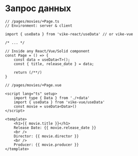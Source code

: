 # Запрос данных

<style>
[data-slidev-no="35"] {
    .slidev-layout .slidev-code-wrapper {
        max-width: 100%;
    }
}
</style>

```tsx {*|14-15|18-19|20-23|*}{startLine: 12, lines: true}
// /pages/movies/+Page.ts
// Environment: server & client

import { useData } from 'vike-react/useData' // or vike-vue

/* ... */

// Inside any React/Vue/Solid component
const Page = () => {
    const data = useData<T>();
    const { title, release_date } = data;
    
    return (/**/)
}
```

<v-clicks>

```tsx {*}{startLine: 12, lines: true}
// /pages/movies/+Page.vue

<script lang="ts" setup>
    import type { Data } from './+data'
    import { useData } from 'vike-vue/useData'
    const movie = useData<Data>()
</script>

<template>
    <h1>{{ movie.title }}</h1>
    Release Date: {{ movie.release_date }}
    <br />
    Director: {{ movie.director }}
    <br />
    Producer: {{ movie.producer }}
</template>

```

</v-clicks>